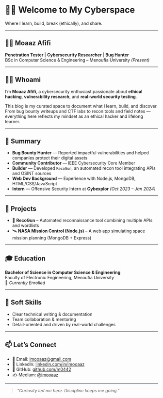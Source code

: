 # 🙋‍♂️ Welcome to My Cyberspace  
Where I learn, build, break (ethically), and share.

---

## 👨‍💻 Moaaz Afifi  
**Penetration Tester** | **Cybersecurity Researcher** | **Bug Hunter**  
BSc in Computer Science & Engineering – Menoufia University *(Present)*

---

## 🕵️‍♀️ Whoami

I’m **Moaaz Afifi**, a cybersecurity enthusiast passionate about **ethical hacking**, **vulnerability research**, and **real-world security testing**.

This blog is my curated space to document what I learn, build, and discover.  
From bug bounty writeups and CTF labs to recon tools and field notes — everything here reflects my mindset as an ethical hacker and lifelong learner.

---

## 🧠 Summary

-  **Bug Bounty Hunter** — Reported impactful vulnerabilities and helped companies protect their digital assets  
-  **Community Contributor** — IEEE Cybersecurity Core Member  
-  **Builder** — Developed `RecoGun`, an automated recon tool integrating APIs and OSINT sources  
-  **Web Dev Background** — Experience with Node.js, MongoDB, HTML/CSS/JavaScript  
-  **Intern** — Offensive Security Intern at **Cybexplor** *(Oct 2023 – Jan 2024)*

---

## 📁 Projects

- 🚀 **RecoGun** – Automated reconnaissance tool combining multiple APIs and wordlists  
- 🛰️ **NASA Mission Control (Node.js)** – A web app simulating space mission planning (MongoDB + Express)  

---

## 🎓 Education

**Bachelor of Science in Computer Science & Engineering**  
Faculty of Electronic Engineering, Menoufia University  
📍 *Currently Enrolled*

---

## 💬 Soft Skills

- Clear technical writing & documentation  
- Team collaboration & mentoring  
- Detail-oriented and driven by real-world challenges

---

## 📫 Let’s Connect

- 📧 Email: [imooaaz@gmail.com](mailto:imooaaz@gmail.com)  
- 💼 LinkedIn: [linkedin.com/in/imooaaz](https://linkedin.com/in/imooaaz)  
- 🐙 GitHub: [github.com/m0442](https://github.com/m0442)  
- ✍️ Medium: [@imooaaz](https://medium.com/@imooaaz)

---

> _"Curiosity led me here. Discipline keeps me going."_

